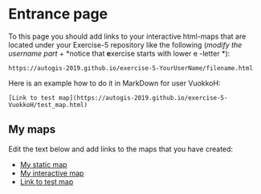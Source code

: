 # Entrance page

To this page you should add links to your interactive html-maps that are located under your Exercise-5 repository like the following (*modify the username part* + *notice that **e**xercise starts with lower e -letter *):

 `https://autogis-2019.github.io/exercise-5-YourUserName/filename.html`

Here is an example how to do it in MarkDown for user VuokkoH:

```
[Link to test map](https://autogis-2019.github.io/exercise-5-VuokkoH/test_map.html)
```

## My maps

Edit the text below and add links to the maps that you have created:

 - [My static map](https://da-rocket.github.io/Exercise-5/static_map.png)
 - [My interactive map](https://da-rocket.github.io/Exercise-5/interactive_map_employment_rate.html)
 - [Link to test map](https://autogis-2018.github.io/exercise-5-VuokkoH/test_map.html)

